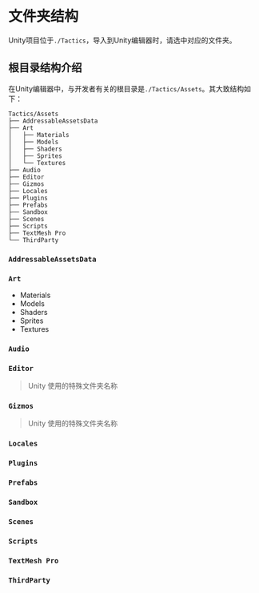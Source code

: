 # 文件夹结构

Unity项目位于`./Tactics`，导入到Unity编辑器时，请选中对应的文件夹。

## 根目录结构介绍

在Unity编辑器中，与开发者有关的根目录是`./Tactics/Assets`。其大致结构如下：

```shell
Tactics/Assets
├── AddressableAssetsData
├── Art
│   ├── Materials
│   ├── Models
│   ├── Shaders
│   ├── Sprites
│   └── Textures
├── Audio
├── Editor
├── Gizmos
├── Locales
├── Plugins
├── Prefabs
├── Sandbox
├── Scenes
├── Scripts
├── TextMesh Pro
└── ThirdParty
```

### `AddressableAssetsData`

### `Art`

- Materials
- Models
- Shaders
- Sprites
- Textures

### `Audio`

### `Editor`

> Unity 使用的特殊文件夹名称

### `Gizmos`

> Unity 使用的特殊文件夹名称

### `Locales`

### `Plugins`

### `Prefabs`

### `Sandbox`

### `Scenes`

### `Scripts`

### `TextMesh Pro`

### `ThirdParty`
